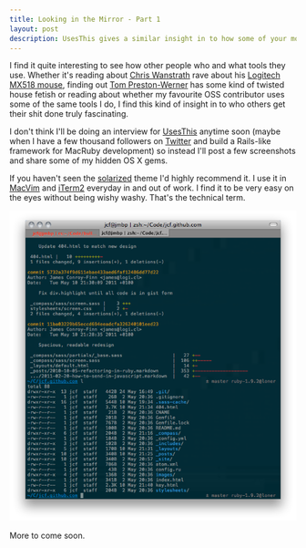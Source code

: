 ```yaml
---
title: Looking in the Mirror - Part 1
layout: post
description: UsesThis gives a similar insight in to how some of your most inspirational developers work as dotfiles. The difference being it transcends the boundary of a shell to a much greater degree.
---
```


I find it quite interesting to see how other people who and what tools
they use. Whether it's reading about [Chris
Wanstrath](http://chris.wanstrath.usesthis.com/) rave about his
[Logitech MX518 mouse](http://amzn.to/m6hWhi), finding out [Tom
Preston-Werner](http://tom.preston-werner.usesthis.com/) has some kind
of twisted house fetish or reading about whether my favourite OSS
contributor uses some of the same tools I do, I find this kind of
insight in to who others get their shit done truly fascinating.

I don't think I'll be doing an interview for [UsesThis](http://usesthis.com)
anytime soon (maybe when I have a few thousand followers on
[Twitter](http://twitter.com/jamesconroyfinn) and build a Rails-like
framework for MacRuby development) so instead I'll post a few
screenshots and share some of my hidden OS X gems.

If you haven't seen the
[solarized](http://ethanschoonover.com/solarized) theme I'd highly
recommend it. I use it in [MacVim](http://code.google.com/p/macvim/) and
[iTerm2](http://www.iterm2.com/) everyday in and out of work.  I find it
to be very easy on the eyes without being wishy washy. That's the
technical term.

<div class="image">
  <a href="/images/solarized-iterm2.png">
    <img title="Solarized iTerm2" src="/images/solarized-iterm2.png">
  </a>
</div>

More to come soon.
